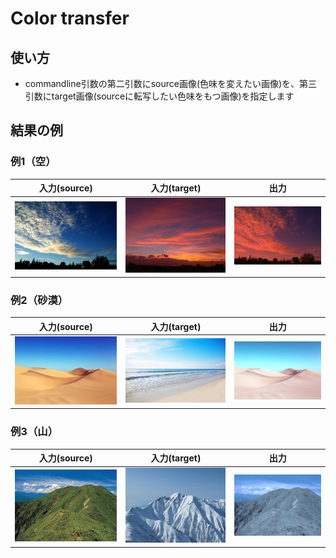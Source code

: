 # Color transfer
## 使い方
* commandline引数の第二引数にsource画像(色味を変えたい画像)を、第三引数にtarget画像(sourceに転写したい色味をもつ画像)を指定します
  
## 結果の例
  
### 例1（空）
|入力(source)|入力(target)|出力|
|:---:|:---:|:---:|
|![](https://github.com/Atsushi-Kobayashi/mic_programming_exercise/blob/master/images/other/source01.jpg)|![](https://github.com/Atsushi-Kobayashi/mic_programming_exercise/blob/master/images/other/target01.jpg)|![](https://github.com/Atsushi-Kobayashi/mic_programming_exercise/blob/master/images/results/sky_color_transfer_1.png)|
  
### 例2（砂漠）
|入力(source)|入力(target)|出力|
|:---:|:---:|:---:|
|![](https://github.com/Atsushi-Kobayashi/mic_programming_exercise/blob/master/images/other/source02.jpg)|![](https://github.com/Atsushi-Kobayashi/mic_programming_exercise/blob/master/images/other/target02.jpg)|![](https://github.com/Atsushi-Kobayashi/mic_programming_exercise/blob/master/images/results/desert_color_transfer_1.png)|
  
### 例3（山）
|入力(source)|入力(target)|出力|
|:---:|:---:|:---:|
|![](https://github.com/Atsushi-Kobayashi/mic_programming_exercise/blob/master/images/other/source03.jpg)|![](https://github.com/Atsushi-Kobayashi/mic_programming_exercise/blob/master/images/other/target03.jpg)|![](https://github.com/Atsushi-Kobayashi/mic_programming_exercise/blob/master/images/results/mountain_color_transfer_1.png)|
